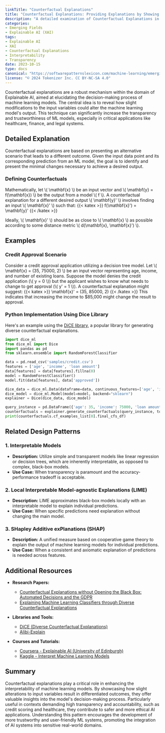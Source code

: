 ```yaml
---
linkTitle: "Counterfactual Explanations"
title: "Counterfactual Explanations: Providing Explanations by Showing What Changes to Input Would Change the Output"
description: "A detailed examination of Counterfactual Explanations in machine learning, focusing on how modifying input variables can lead to different outcomes, thus enhancing the interpretability of ML models."
categories:
- Emerging Fields
- Explainable AI (XAI)
tags:
- Explainable AI
- XAI
- Counterfactual Explanations
- Interpretability
- Transparency
date: 2023-10-15
type: docs
canonical: "https://softwarepatternslexicon.com/machine-learning/emerging-fields/explainable-ai-(xai)/counterfactual-explanations"
license: "© 2024 Tokenizer Inc. CC BY-NC-SA 4.0"
---
```



Counterfactual explanations are a robust mechanism within the domain of Explainable AI, aimed at elucidating the decision-making process of machine learning models. The central idea is to reveal how slight modifications to the input variables could alter the machine learning model's output. This technique can significantly increase the transparency and trustworthiness of ML models, especially in critical applications like healthcare, finance, and legal systems.

## Detailed Explanation

Counterfactual explanations are based on presenting an alternative scenario that leads to a different outcome. Given the input data point and its corresponding prediction from an ML model, the goal is to identify and present the minimal changes necessary to achieve a desired output. 

### Defining Counterfactuals

Mathematically, let \\( \mathbf{x} \\) be an input vector and \\( \mathbf{y} = f(\mathbf{x}) \\) be the output from a model \\( f \\). A counterfactual explanation for a different desired output \\( \mathbf{y}' \\) involves finding an input \\( \mathbf{x}' \\) such that:
{{< katex >}} f(\mathbf{x}') = \mathbf{y}' {{< /katex >}}

Ideally, \\( \mathbf{x}' \\) should be as close to \\( \mathbf{x} \\) as possible according to some distance metric \\( d(\mathbf{x}, \mathbf{x}') \\).

## Examples

### Credit Approval Scenario

Consider a credit approval application utilizing a decision tree model. Let \\( \mathbf{x} = (35, 75000, 2) \\) be an input vector representing age, income, and number of existing loans. Suppose the model denies the credit application (\\( y = 0 \\)) but the applicant wishes to know what needs to change to get approval (\\( y' = 1 \\)). A counterfactual explanation might suggest:
{{< katex >}} \mathbf{x}' = (35, 85000, 2) {{< /katex >}}
This indicates that increasing the income to $85,000 might change the result to approval.

### Python Implementation Using Dice Library

Here's an example using the [DiCE library](https://github.com/interpretml/DiCE), a popular library for generating diverse counterfactual explanations.

```python
import dice_ml
from dice_ml import Dice
import pandas as pd
from sklearn.ensemble import RandomForestClassifier

data = pd.read_csv('samples/credit.csv')
features = ['age', 'income', 'loan amount']
data[features] = data[features].fillna(0)
model = RandomForestClassifier()
model.fit(data[features], data['approved'])

dice_data = dice_ml.Data(dataframe=data, continuous_features=['age', 'income'], outcome_name='approved')
dice_model = dice_ml.Model(model=model, backend="sklearn")
explainer = Dice(dice_data, dice_model)

query_instance = pd.DataFrame({'age': 35, 'income': 75000, 'loan amount': 2, 'approved': 0}, index=[0])
counterfactuals = explainer.generate_counterfactuals(query_instance, total_CFs=1, desired_class='opposite')
print(counterfactuals.cf_examples_list[0].final_cfs_df)
```

## Related Design Patterns

### 1. **Interpretable Models**
   - **Description:** Utilize simple and transparent models like linear regression or decision trees, which are inherently interpretable, as opposed to complex, black-box models.
   - **Use Case:** When transparency is paramount and the accuracy-performance tradeoff is acceptable.

### 2. **Local Interpretable Model-agnostic Explanations (LIME)**
   - **Description:** LIME approximates black-box models locally with an interpretable model to explain individual predictions.
   - **Use Case:** When specific predictions need explanation without changing the main model.

### 3. **SHapley Additive exPlanations (SHAP)**
   - **Description:** A unified measure based on cooperative game theory to explain the output of machine learning models for individual predictions.
   - **Use Case:** When a consistent and axiomatic explanation of predictions is needed across features.

## Additional Resources

- **Research Papers:**
  - [Counterfactual Explanations without Opening the Black Box: Automated Decisions and the GDPR](https://arxiv.org/abs/1711.00399)
  - [Explaining Machine Learning Classifiers through Diverse Counterfactual Explanations](https://arxiv.org/abs/1905.07697)
  
- **Libraries and Tools:**
  - [DiCE (Diverse Counterfactual Explanations)](https://github.com/interpretml/DiCE)
  - [Alibi-Explain](https://github.com/SeldonIO/alibi)

- **Courses and Tutorials:**
  - [Coursera - Explainable AI (University of Edinburgh)](https://www.coursera.org/learn/explainable-ai)
  - [Kaggle - Interpret Machine Learning Models](https://www.kaggle.com/learn/machine-learning-explainability)

## Summary

Counterfactual explanations play a critical role in enhancing the interpretability of machine learning models. By showcasing how slight alterations to input variables result in differentiated outcomes, they offer valuable insights into the model's decision-making process. Particularly useful in contexts demanding high transparency and accountability, such as credit scoring and healthcare, they contribute to safer and more ethical AI applications. Understanding this pattern encourages the development of more trustworthy and user-friendly ML systems, promoting the integration of AI systems into sensitive real-world domains.
